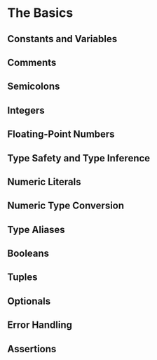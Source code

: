 # The Basics
## Constants and Variables
## Comments
## Semicolons
## Integers
## Floating-Point Numbers
## Type Safety and Type Inference
## Numeric Literals
## Numeric Type Conversion
## Type Aliases
## Booleans
## Tuples
## Optionals
## Error Handling
## Assertions
